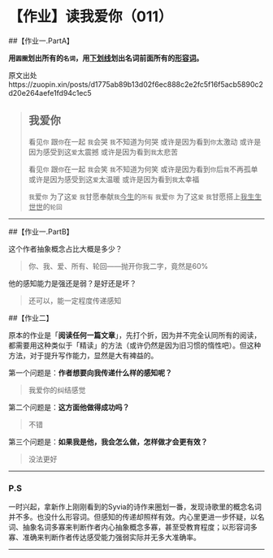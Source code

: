 # 【作业】读我爱你（011）

##【作业一.PartA】

**用`圆圈`划出所有的`名词`，用<u>下划线</u>划出名词前面所有的<u>形容词</u>。**

原文出处https://zuopin.xin/posts/d1775ab89b13d02f6ec888c2e2fc5f16f5acb5890c2d20e264aefe1fd94c1ec5

> ## 我爱你
>
> 看见`你` 
> 跟`你`在一起 
> `我`会哭 
> `我`不知道为何哭 
> 或许是因为看到`你`太激动 
> 或许是因为感受到这`爱`太震撼
> 或许是因为看到`我`太悲苦
>
> 看见`你` 
> 跟`你`在一起 
> `我`会笑 
> `我`不知道为何笑 
> 或许是因为看到`你`后`我`不再孤单 
> 或许是因为感受到这`爱`太温暖
> 或许是因为看到`我`太幸福
>
> `我`爱`你` 
> 为了这`爱` 
> `我`甘愿奉献`我`<u>今生</u>的`所有` 
> `我`爱`你` 
> 为了这`爱` 
> `我`甘愿搭上<u>我生生世世</u>的`轮回`

----

##【作业一.PartB】

这个作者抽象概念占比大概是多少？

> 你、我、爱、所有、轮回——抛开你我二字，竟然是60%

他的感知能力是强还是弱？是好还是坏？

> 还可以，能一定程度传递感知

##【作业二】

原本的作业是「**阅读任何一篇文章**」，先打个折，因为并不完全认同所有的阅读，都需要用这种类似于「精读」的方法（或许仍然是因为旧习惯的惰性吧）。但这种方法，对于提升写作能力，显然是大有裨益的。

第一个问题是：**作者想要向我传递什么样的感知呢？**

> 我爱你的纠结感觉

第二个问题是：**这方面他做得成功吗？**

> 不错

第三个问题是：**如果我是他，我会怎么做，怎样做才会更有效？**

> 没法更好

----

### P.S

一时兴起，拿新作上刚刚看到的Syvia的诗作来圈划一番，发现诗歌里的概念名词并不多。也没什么形容词。但感知的传递却照样有效。内心里更进一步怀疑，以名词、抽象名词多寡来判断作者内心抽象概念多寡，甚至受教育程度；以形容词多寡、准确来判断作者传达感受能力强弱实际并无多大准确率。

----

